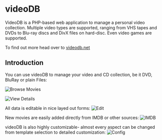 videoDB
=======

VideoDB is a PHP-based web application to manage a personal video collection. Multiple video types are supported, ranging from VHS tapes and DVDs to Blu-ray discs and DivX files on hard-disc. Even video games are supported.

To find out more head over to [videodb.net](http://videodb.net)

Introduction
------------

You can use videoDB to manage your video and CD collection, be it DVD, BluRay or plain Files:

![Browse Movies](https://raw.github.com/andig/videodb/doc/screenshots/0.png)

![View Details](https://raw.github.com/andig/videodb/doc/screenshots/1.png)

All data is editable in nice layed out forms:
![Edit](https://raw.github.com/andig/videodb/doc/screenshots/2.png)

New movies are easily added directly from IMDB or other sources:
![IMDB](https://raw.github.com/andig/videodb/doc/screenshots/3.png)

videoDB is also highly customizable- almost every aspect can be changed from template selection to detailed customization:
![Config](https://raw.github.com/andig/videodb/doc/screenshots/4.png)
